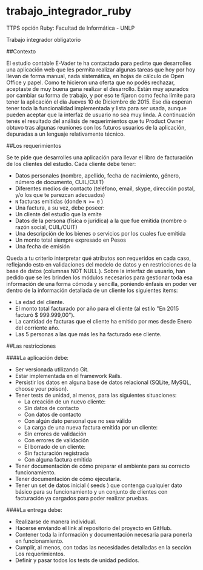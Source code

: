 # trabajo_integrador_ruby
TTPS opción Ruby: Facultad de Informática - UNLP 

Trabajo integrador obligatorio


##Contexto

El estudio contable E-Vader te ha contactado para pedirte que desarrolles una aplicación web que les
permita realizar algunas tareas que hoy por hoy llevan de forma manual, nada sistemática, en hojas de
cálculo de Open Office y papel. Como te hicieron una oferta que no podés rechazar, aceptaste de muy
buena gana realizar el desarrollo.
Están muy apurados por cambiar su forma de trabajo, y por eso te fijaron como fecha límite para tener la
aplicación el día Jueves 10 de Diciembre de 2015. Ese día esperan tener toda la funcionalidad
implementada y lista para ser usada, aunque pueden aceptar que la interfaz de usuario no sea muy linda.
A continuación tenés el resultado del análisis de requerimientos que tu Product Owner obtuvo tras algunas
reuniones con los futuros usuarios de la aplicación, depuradas a un lenguaje relativamente técnico.

##Los requerimientos

Se te pide que desarrolles una aplicación para llevar el libro de facturación de los clientes del estudio.
Cada cliente debe tener:
- Datos personales (nombre, apellido, fecha de nacimiento, género, número de documento, CUIL/CUIT)
- Diferentes medios de contacto (teléfono, email, skype, dirección postal, y/o los que te parezcan
adecuados)
- `N` facturas emitidas (donde `N >= 0` )
- Una factura, a su vez, debe poseer:
- Un cliente del estudio que la emite
- Datos de la persona (física o jurídica) a la que fue emitida (nombre o razón social, CUIL/CUIT)
- Una descripción de los bienes o servicios por los cuales fue emitida
- Un monto total siempre expresado en Pesos
- Una fecha de emisión

Queda a tu criterio interpretar qué atributos son requeridos en cada caso, reflejando esto en validaciones
del modelo de datos y en restricciones de la base de datos (columnas NOT NULL ).
Sobre la interfaz de usuario, han pedido que se les brinden los módulos necesarios para gestionar toda
esa información de una forma cómoda y sencilla, poniendo énfasis en poder ver dentro de la información
detallada de un cliente los siguientes ítems:

- La edad del cliente.
- El monto total facturado por año para el cliente (al estilo "En 2015 facturó $ 999.999,00").
- La cantidad de facturas que el cliente ha emitido por mes desde Enero del corriente año.
- Las 5 personas a las que más les ha facturado ese cliente.

##Las restricciones

####La aplicación debe:
- Ser versionada utilizando Git.
- Estar implementada en el framework Rails.
- Persistir los datos en alguna base de datos relacional (SQLite, MySQL, choose your poison).
- Tener tests de unidad, al menos, para las siguientes situaciones:
  - La creación de un nuevo cliente:
  - Sin datos de contacto
  - Con datos de contacto
  - Con algún dato personal que no sea válido
  - La carga de una nueva factura emitida por un cliente:
  - Sin errores de validación
  - Con errores de validación
  - El borrado de un cliente:
  - Sin facturación registrada
  - Con alguna factura emitida
- Tener documentación de cómo preparar el ambiente para su correcto funcionamiento.
- Tener documentación de cómo ejecutarla.
- Tener un set de datos inicial ( seeds ) que contenga cualquier dato básico para su funcionamiento y
un conjunto de clientes con facturación ya cargados para poder realizar pruebas.

####La entrega debe:
+ Realizarse de manera individual.
+ Hacerse enviando el link al repositorio del proyecto en GitHub.
+ Contener toda la información y documentación necesaria para ponerla en funcionamiento.
+ Cumplir, al menos, con todas las necesidades detalladas en la sección Los requerimientos.
+ Definir y pasar todos los tests de unidad pedidos.

